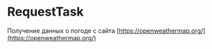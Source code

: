 # RequestTask
Получение данных о погоде с сайта [https://openweathermap.org/](https://openweathermap.org/)
